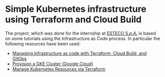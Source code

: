 # Simple Kubernetes infrastructure using Terraform and Cloud Build

The project, which was done for the internship at [ESTECO S.p.A.](https://www.esteco.com/) is based on some tutorials using the Infrastructure as Code process.
In particular the following resources have been used:
* [Managing infrastructure as code with Terraform, Cloud Build, and GitOps](https://cloud.google.com/docs/terraform/resource-management/managing-infrastructure-as-code)
* [Provision a GKE Cluster (Google Cloud)](https://developer.hashicorp.com/terraform/tutorials/kubernetes/gke)
* [Manage Kubernetes Resources via Terraform](https://developer.hashicorp.com/terraform/tutorials/kubernetes/kubernetes-provider)
